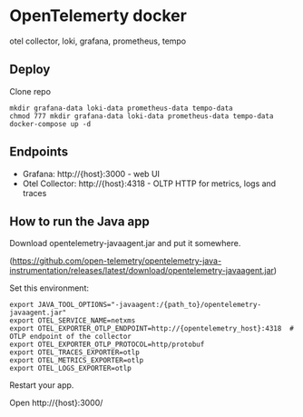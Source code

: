 # OpenTelemerty docker
otel collector, loki, grafana, prometheus, tempo

## Deploy
Clone repo
```
mkdir grafana-data loki-data prometheus-data tempo-data
chmod 777 mkdir grafana-data loki-data prometheus-data tempo-data
docker-compose up -d
```

## Endpoints
* Grafana: http://{host}:3000 - web UI
* Otel Collector: http://{host}:4318 - OLTP HTTP for metrics, logs and traces

## How to run the Java app
Download opentelemetry-javaagent.jar and put it somewhere. 

(https://github.com/open-telemetry/opentelemetry-java-instrumentation/releases/latest/download/opentelemetry-javaagent.jar)

Set this environment:
```
export JAVA_TOOL_OPTIONS="-javaagent:/{path_to}/opentelemetry-javaagent.jar"
export OTEL_SERVICE_NAME=netxms
export OTEL_EXPORTER_OTLP_ENDPOINT=http://{opentelemetry_host}:4318  # OTLP endpoint of the collector
export OTEL_EXPORTER_OTLP_PROTOCOL=http/protobuf
export OTEL_TRACES_EXPORTER=otlp
export OTEL_METRICS_EXPORTER=otlp
export OTEL_LOGS_EXPORTER=otlp
```
Restart your app.

Open http://{host}:3000/ 

